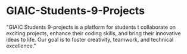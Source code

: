 # GIAIC-Students-9-Projects
"GIAIC Students 9-projects is a platform for students t collaborate on exciting projects, enhance their coding skills, and bring their innovative ideas to life. Our goal is to foster creativity, teamwork, and technical excellence."
